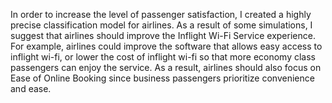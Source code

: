 In order to increase the level of passenger satisfaction, I created a highly precise classification model for airlines.
As a result of some simulations, I suggest that airlines should improve the Inflight Wi-Fi Service experience. For example, airlines could improve the software that allows easy access to inflight wi-fi, 
or lower the cost of inflight wi-fi so that more economy class passengers can enjoy the service.
As a result, airlines should also focus on Ease of Online Booking since business passengers prioritize convenience and ease.

